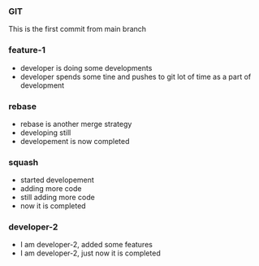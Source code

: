 ### GIT
This is the first commit from main branch

### feature-1
* developer is doing some developments
* developer spends some tine and pushes to git lot of time as a part of development

### rebase
* rebase is another merge strategy
* developing still
* developement is now completed

### squash
* started developement
* adding more code
* still adding more code
* now it is completed

### developer-2
* I am developer-2, added some features
* I am developer-2, just now it is completed
